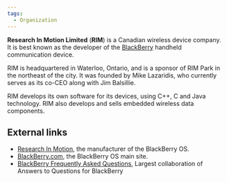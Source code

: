 ```yaml
---
tags:
  - Organization
---
```

**Research In Motion Limited** (**RIM**) is a Canadian wireless device
company. It is best known as the developer of the
[BlackBerry](blackberry.md) handheld communication device.

RIM is headquartered in Waterloo, Ontario, and is a sponsor of RIM Park
in the northeast of the city. It was founded by Mike Lazaridis, who
currently serves as its co-CEO along with Jim Balsillie.

RIM develops its own software for its devices, using C++, C and Java
technology. RIM also develops and sells embedded wireless data
components.

## External links

- [Research In Motion](http://www.rim.com/), the manufacturer of the
  BlackBerry OS.
- [BlackBerry.com](http://www.blackberry.com/), the BlackBerry OS main
  site.
- [BlackBerry Frequently Asked Questions](http://www.blackberryfaq.com),
  Largest collaboration of Answers to Questions for BlackBerry
